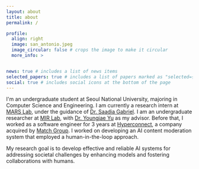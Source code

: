 ```yaml
---
layout: about
title: about
permalink: /

profile:
  align: right
  image: san_antonio.jpeg 
  image_circular: false # crops the image to make it circular
  more_info: >


news: true # includes a list of news items
selected_papers: true # includes a list of papers marked as "selected={true}"
social: true # includes social icons at the bottom of the page
---
```


I'm an undergraduate student at Seoul National University, majoring in Computer Science and Engineering. I am currently a research intern at [MARS Lab](https://saadiagabriel.com/mars_lab.html), under the guidance of [Dr. Saadia Gabriel](https://saadiagabriel.com/). I am an undergraduate researcher at [MIR Lab](https://mirlab.yonsei.ac.kr/), with [Dr. Youngjae Yu](https://yj-yu.github.io/home/) as my advisor. Before that, I worked as a software engineer for 3 years at [Hyperconnect](https://hyperconnect.com/en/), a company acquired by [Match Group](https://mtch.com/). I worked on developing an AI content moderation system that employed a human-in-the-loop approach.

My research goal is to develop effective and reliable AI systems for addressing societal challenges by enhancing models and fostering collaborations with humans. 